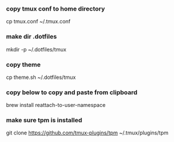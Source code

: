 
### copy tmux conf to home directory
cp tmux.conf ~/.tmux.conf

### make dir .dotfiles
mkdir -p  ~/.dotfiles/tmux

### copy theme
cp theme.sh ~/.dotfiles/tmux

### copy below to copy and paste from clipboard
brew install reattach-to-user-namespace

### make sure tpm is installed
git clone https://github.com/tmux-plugins/tpm ~/.tmux/plugins/tpm



